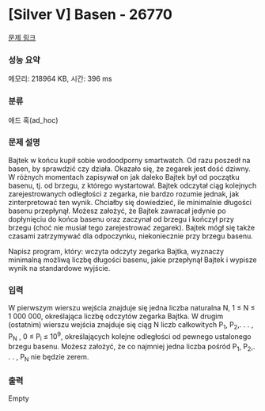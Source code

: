 # [Silver V] Basen - 26770 

[문제 링크](https://www.acmicpc.net/problem/26770) 

### 성능 요약

메모리: 218964 KB, 시간: 396 ms

### 분류

애드 혹(ad_hoc)

### 문제 설명

<p>Bajtek w końcu kupił sobie wodoodporny smartwatch. Od razu poszedł na basen, by sprawdzić czy działa. Okazało się, że zegarek jest dość dziwny. W różnych momentach zapisywał on jak daleko Bajtek był od początku basenu, tj. od brzegu, z którego wystartował. Bajtek odczytał ciąg kolejnych zarejestrowanych odległości z zegarka, nie bardzo rozumie jednak, jak zinterpretować ten wynik. Chciałby się dowiedzieć, ile minimalnie długości basenu przepłynął. Możesz założyć, że Bajtek zawracał jedynie po dopłynięciu do końca basenu oraz zaczynał od brzegu i kończył przy brzegu (choć nie musiał tego zarejestrować zegarek). Bajtek mógł się także czasami zatrzymywać dla odpoczynku, niekoniecznie przy brzegu basenu.</p>

<p>Napisz program, który: wczyta odczyty zegarka Bajtka, wyznaczy minimalną możliwą liczbę długości basenu, jakie przepłynął Bajtek i wypisze wynik na standardowe wyjście.</p>

### 입력 

 <p>W pierwszym wierszu wejścia znajduje się jedna liczba naturalna N, 1 ≤ N ≤ 1 000 000, określająca liczbę odczytów zegarka Bajtka. W drugim (ostatnim) wierszu wejścia znajduje się ciąg N liczb całkowitych P<sub>1</sub>, P<sub>2</sub>,. . . , P<sub>N</sub> , 0 ≤ P<sub>i</sub> ≤ 10<sup>9</sup>, określających kolejne odległości od pewnego ustalonego brzegu basenu. Możesz założyć, że co najmniej jedna liczba pośród P<sub>1</sub>, P<sub>2</sub>,. . . , P<sub>N</sub> nie będzie zerem.</p>

### 출력 

 Empty


